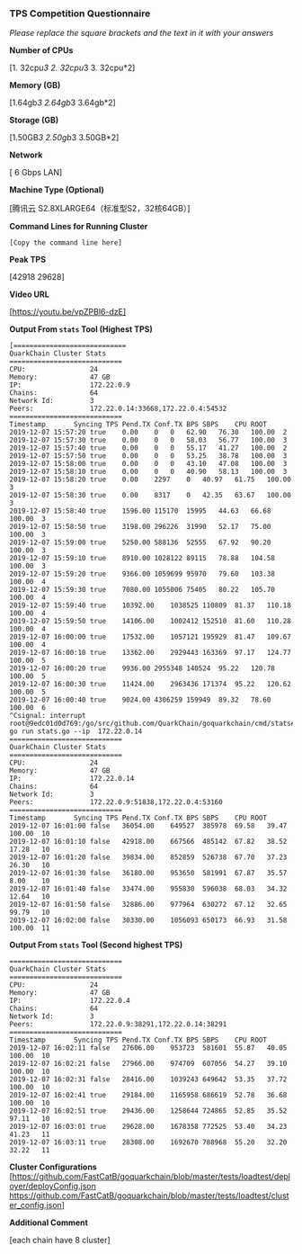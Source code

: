 ### TPS Competition Questionnaire

*Please replace the square brackets and the text in it with your answers*

**Number of CPUs**

[1. 32cpu*3   2. 32cpu*3 3. 32cpu*2]

**Memory (GB)**

[1.64gb*3  2.64gb*3  3.64gb*2]

**Storage (GB)**

[1.50GB*3  2.50gb*3  3.50GB*2]

**Network**

[ 6 Gbps LAN]

**Machine Type (Optional)**

[腾讯云 S2.8XLARGE64（标准型S2，32核64GB）]

**Command Lines for Running Cluster**
```
[Copy the command line here]
```

**Peak TPS**

[42918    29628]

**Video URL**

[https://youtu.be/vpZPBl6-dzE]

**Output From `stats` Tool (Highest TPS)**
```
[============================
QuarkChain Cluster Stats
============================
CPU:                24
Memory:             47 GB
IP:                 172.22.0.9
Chains:             64
Network Id:         3
Peers:              172.22.0.14:33668,172.22.0.4:54532
============================
Timestamp		Syncing	TPS	Pend.TX	Conf.TX	BPS	SBPS	CPU	ROOT
2019-12-07 15:57:20	true	0.00	0	0	62.90	76.30	100.00	2
2019-12-07 15:57:30	true	0.00	0	0	58.03	56.77	100.00	3
2019-12-07 15:57:40	true	0.00	0	0	55.17	41.27	100.00	2
2019-12-07 15:57:50	true	0.00	0	0	53.25	38.78	100.00	3
2019-12-07 15:58:00	true	0.00	0	0	43.10	47.08	100.00	3
2019-12-07 15:58:10	true	0.00	0	0	40.90	58.13	100.00	3
2019-12-07 15:58:20	true	0.00	2297	0	40.97	61.75	100.00	3
2019-12-07 15:58:30	true	0.00	8317	0	42.35	63.67	100.00	3
2019-12-07 15:58:40	true	1596.00	115170	15995	44.63	66.68	100.00	3
2019-12-07 15:58:50	true	3198.00	296226	31990	52.17	75.00	100.00	3
2019-12-07 15:59:00	true	5250.00	588136	52555	67.92	90.20	100.00	3
2019-12-07 15:59:10	true	8910.00	1028122	89115	78.88	104.58	100.00	3
2019-12-07 15:59:20	true	9366.00	1059699	95970	79.60	103.38	100.00	4
2019-12-07 15:59:30	true	7080.00	1055006	75405	80.22	105.70	100.00	4
2019-12-07 15:59:40	true	10392.00	1038525	110809	81.37	110.18	100.00	4
2019-12-07 15:59:50	true	14106.00	1002412	152510	81.60	110.28	100.00	4
2019-12-07 16:00:00	true	17532.00	1057121	195929	81.47	109.67	100.00	4
2019-12-07 16:00:10	true	13362.00	2929443	163369	97.17	124.77	100.00	5
2019-12-07 16:00:20	true	9936.00	2955348	140524	95.22	120.78	100.00	5
2019-12-07 16:00:30	true	11424.00	2963436	171374	95.22	120.62	100.00	5
2019-12-07 16:00:40	true	9024.00	4306259	159949	89.32	78.60	100.00	6
^Csignal: interrupt
root@9edc01d0d769:/go/src/github.com/QuarkChain/goquarkchain/cmd/stats# go run stats.go --ip  172.22.0.14
============================
QuarkChain Cluster Stats
============================
CPU:                24
Memory:             47 GB
IP:                 172.22.0.14
Chains:             64
Network Id:         3
Peers:              172.22.0.9:51838,172.22.0.4:53160
============================
Timestamp		Syncing	TPS	Pend.TX	Conf.TX	BPS	SBPS	CPU	ROOT
2019-12-07 16:01:00	false	36054.00	649527	385978	69.58	39.47	100.00	10
2019-12-07 16:01:10	false	42918.00	667566	485142	67.82	38.52	17.28	10
2019-12-07 16:01:20	false	39834.00	852859	526738	67.70	37.23	26.30	10
2019-12-07 16:01:30	false	36180.00	953650	581991	67.87	35.57	8.00	10
2019-12-07 16:01:40	false	33474.00	955830	596038	68.03	34.32	12.64	10
2019-12-07 16:01:50	false	32886.00	977964	630272	67.12	32.65	99.79	10
2019-12-07 16:02:00	false	30330.00	1056093	650173	66.93	31.58	100.00	11
```
**Output From `stats` Tool (Second highest TPS)**
```
============================
QuarkChain Cluster Stats
============================
CPU:                24
Memory:             47 GB
IP:                 172.22.0.4
Chains:             64
Network Id:         3
Peers:              172.22.0.9:38291,172.22.0.14:38291
============================
Timestamp		Syncing	TPS	Pend.TX	Conf.TX	BPS	SBPS	CPU	ROOT
2019-12-07 16:02:11	false	27606.00	953723	581601	55.87	40.05	100.00	10
2019-12-07 16:02:21	false	27966.00	974709	607056	54.27	39.10	100.00	10
2019-12-07 16:02:31	false	28416.00	1039243	649642	53.35	37.72	100.00	10
2019-12-07 16:02:41	true	29184.00	1165958	686619	52.78	36.68	100.00	10
2019-12-07 16:02:51	true	29436.00	1258644	724865	52.85	35.52	97.11	10
2019-12-07 16:03:01	true	29628.00	1678358	772525	53.40	34.23	41.23	11
2019-12-07 16:03:11	true	28308.00	1692670	788968	55.20	32.20	32.22	11
```

**Cluster Configurations**
[https://github.com/FastCatB/goquarkchain/blob/master/tests/loadtest/deployer/deployConfig.json
https://github.com/FastCatB/goquarkchain/blob/master/tests/loadtest/cluster_config.json]

**Additional Comment**

[each chain have 8 cluster]
